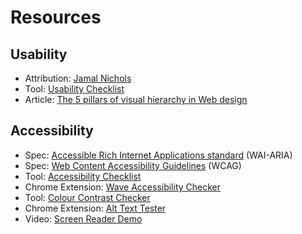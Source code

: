 # Resources
## Usability
- Attribution: [Jamal Nichols](https://www.youtube.com/channel/UCAoua8S8h1e4OkaafTEklMQ)
- Tool: [Usability Checklist](https://teamsuccess.io/UX)
- Article: [The 5 pillars of visual hierarchy in Web design](https://thenextweb.com/dd/2015/04/30/the-5-pillars-of-visual-hierarchy-in-web-design/)

## Accessibility
- Spec: [Accessible Rich Internet Applications standard](https://www.w3.org/WAI/standards-guidelines/aria/) (WAI-ARIA)
- Spec: [Web Content Accessibility Guidelines](https://www.w3.org/WAI/standards-guidelines/wcag/) (WCAG)
- Tool: [Accessibility Checklist](https://a11yproject.com/checklist/)
- Chrome Extension: [Wave Accessibility Checker](https://chrome.google.com/webstore/detail/wave-evaluation-tool/jbbplnpkjmmeebjpijfedlgcdilocofh)
- Tool: [Colour Contrast Checker](https://contrast-ratio.com/)
- Chrome Extension: [Alt Text Tester](https://chrome.google.com/webstore/detail/alt-text-tester/koldhcllpbdfcdpfpbldbicbgddglodk)
- Video: [Screen Reader Demo](https://www.youtube.com/watch?v=2PMuBQ7LyOw)
